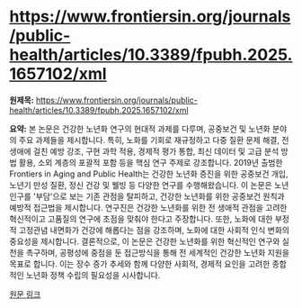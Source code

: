 # https://www.frontiersin.org/journals/public-health/articles/10.3389/fpubh.2025.1657102/xml

**원제목:** https://www.frontiersin.org/journals/public-health/articles/10.3389/fpubh.2025.1657102/xml

**요약:** 본 논문은 건강한 노년화 연구의 현대적 과제를 다루며, 공중보건 및 노년화 분야의 주요 과제들을 제시합니다.  특히, 노화를 기회로 재규정하고 다중 질환 문제 해결, 전 생애에 걸친 예방 강조, 구현 과학 적용, 경제적 평가 통합, 최신 데이터 및 고급 분석 방법 활용, 소외 계층의 포괄적 포함 등을 핵심 연구 주제로 강조합니다.  2019년 출범한 Frontiers in Aging and Public Health는 건강한 노년화 증진을 위한 공중보건 개입, 노년기 만성 질환, 정신 건강 및 웰빙 등 다양한 연구를 수행해왔습니다.  이 논문은 노년 인구를 '부담'으로 보는 기존 관점을 탈피하고, 건강한 노년화를 위한 공중보건 원칙과 예방적 접근법을 제시합니다.  연구진은 건강한 노년화를 위한 전 생애적 관점을 고려한 혁신적이고 고품질의 연구에 초점을 맞춰야 한다고 주장합니다.  또한, 노화에 대한 부정적 고정관념 내면화가 건강에 해롭다는 점을 강조하며,  노화에 대한 사회적 인식 변화의 중요성을 제시합니다.  결론적으로, 이 논문은 건강한 노년화를 위한 혁신적인 연구와 실천을 촉구하며, 공평성에 중점을 둔 접근방식을 통해 전 세계적인 건강한 노년화 지원을 목표로 합니다.  이는 장수 증가 추세와 함께 다양한 사회적, 경제적 요인을 고려한 종합적인 노년화 정책 수립의 필요성을 시사합니다.

[원문 링크](https://www.frontiersin.org/journals/public-health/articles/10.3389/fpubh.2025.1657102/xml)
